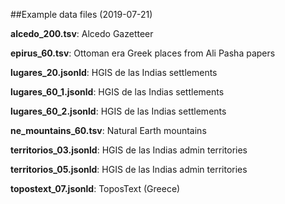 ##Example data files (2019-07-21)

**alcedo_200.tsv**: Alcedo Gazetteer

**epirus_60.tsv**: Ottoman era Greek places from Ali Pasha papers

**lugares_20.jsonld**: HGIS de las Indias settlements

**lugares\_60_1.jsonld**: HGIS de las Indias settlements

**lugares\_60_2.jsonld**: HGIS de las Indias settlements

**ne_mountains\_60.tsv**: Natural Earth mountains

**territorios\_03.jsonld**: HGIS de las Indias admin territories

**territorios\_05.jsonld**: HGIS de las Indias admin territories

**topostext\_07.jsonld**: ToposText (Greece)